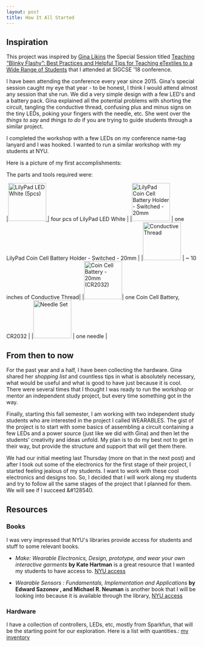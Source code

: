 ```yaml
---
layout: post
title: How It All Started
---
```


## Inspiration

This project was inspired by [Gina Likins](https://twitter.com/lintqueen) the Special Session titled
[Teaching “Blinky Flashy”:​ ​Best Practices and Helpful Tips for Teaching eTextiles to a Wide Range of Students](https://easychair.org/smart-program/SIGCSE2018/2018-02-22.html#talk:61740) that I attended at SIGCSE '18 conference.

I have been attending the conference every year since 2015. Gina's special session caught my eye that year - to be honest, I think I would attend almost any session that she run. We did a very simple design with a few LED's and a battery pack. Gina explained all the potential problems with shorting the circuit, tangling the conductive thread, confusing plus and minus signs on the tiny LEDs, poking your fingers with the needle, etc. She went over the _things to say_ and _things to do_ if you are trying to guide students through a similar project.

I completed the workshop with a few LEDs on my conference name-tag lanyard and I was hooked. I wanted to run a similar workshop with my students at NYU.

Here is a picture of my first accomplishments:


The parts and tools required were:

|<a href="https://www.sparkfun.com/products/13902" target="_blank"><img src="https://cdn.sparkfun.com//assets/parts/1/1/5/5/5/13902-01a.jpg" alt="LilyPad LED White (5pcs)" width="100px"/> </a> | four pcs of LilyPad LED White |
|<a href="https://www.sparkfun.com/products/13883" target="_blank"><img src="https://cdn.sparkfun.com//assets/parts/1/1/5/1/7/13883-02.jpg" alt="LilyPad Coin Cell Battery Holder - Switched - 20mm" width="100px"/></a> | one LilyPad Coin Cell Battery Holder - Switched - 20mm |
|<a href="https://www.sparkfun.com/products/11791" target="_blank"><img src="https://cdn.sparkfun.com//assets/parts/8/0/7/2/11791-01.jpg" alt="Conductive Thread" width="100px"/></a> | ~ 10 inches of Conductive Thread|
|<a href="https://www.sparkfun.com/products/338" target="_blank"><img src="https://cdn.sparkfun.com//assets/parts/2/6/4/00338-07_replace.jpg" alt="Coin Cell Battery - 20mm (CR2032)" width="100px" /></a>| one Coin Cell Battery, CR2032 |
|<a href="https://www.sparkfun.com/products/10405" target="_blank"><img src="https://cdn.sparkfun.com//assets/parts/4/8/7/5/10405-04b.jpg" alt="Needle Set" width="100px"/></a> | one needle |



<!--more-->

## From then to now

For the past year and a half, I have been collecting the hardware. Gina shared her _shopping list_ and countless tips in what is absolutely necessary, what would be useful and what is good to have just because it is cool. There were several times that I thought I was ready to run the workshop or mentor an independent study project, but every time something got in the way.

Finally, starting this fall semester, I am working with two independent study students who are interested in the project I called WEARABLES. The gist of the project is to start with some basics of assembling a circuit containing a few LEDs and a power source (just like we did with Gina) and then let the students' creativity and ideas unfold. My plan is to do my best not to get in their way, but provide the structure and support that will get them there.

We had our initial meeting last Thursday (more on that in the next post) and after I took out some of the electronics for the first stage of their project, I started feeling jealous of my students. I want to work with these cool electronics and designs too. So, I decided that I will work along my students and try to follow all the same stages of the project that I planned for them. We will see if I succeed &#128540.

## Resources  

### Books

I was very impressed that NYU's libraries provide access for students and stuff
to some relevant books.

- _Make: Wearable Electronics, Design, prototype, and wear your own interactive garments_ __by Kate Hartman__ is a great resource that I wanted my students to have
access to. [NYU access](http://bobcat.library.nyu.edu/primo-explore/fulldisplay?docid=nyu_aleph005570537&context=L&vid=NYU&search_scope=all&isFrbr=true&tab=all&lang=en_US)

- _Wearable Sensors : Fundamentals, Implementation and Applications_
__by Edward Sazonov , and Michael R. Neuman__ is another book that I will be looking into because it is available through the library,
[NYU access](http://bobcat.library.nyu.edu/primo-explore/fulldisplay?docid=nyu_aleph005078991&context=L&vid=NYU&search_scope=all&isFrbr=true&tab=all&lang=en_US)

### Hardware

I have a collection of controllers, LEDs, etc, mostly from Sparkfun, that will be
the starting point for our exploration.
Here is a list with quantities.: [my inventory](https://docs.google.com/spreadsheets/d/19ONIH_OM7_h0Hxa0oVkCYaXT5N9aSgmXErQaqyvhZDA/edit?usp=sharing)
